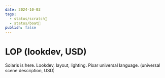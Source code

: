 ```yaml
---
date: 2024-10-03
tags:
  - status/scratch📝
  - status/boat🚤
publish: false
---
```

# LOP (lookdev, USD)


Solaris is here.
Lookdev, layout, lighting.
Pixar universal language. (universal scene description, USD)



